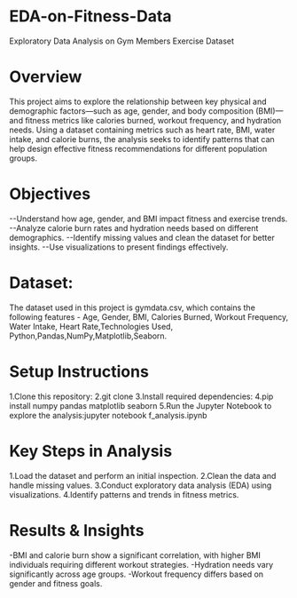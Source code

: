 # EDA-on-Fitness-Data
Exploratory Data Analysis on Gym Members Exercise Dataset

# Overview

This project aims to explore the relationship between key physical and demographic factors—such as age, gender, and body composition (BMI)—and fitness metrics like calories burned, workout frequency, and hydration needs. Using a dataset containing metrics such as heart rate, BMI, water intake, and calorie burns, the analysis seeks to identify patterns that can help design effective fitness recommendations for different population groups.

# Objectives

 --Understand how age, gender, and BMI impact fitness and exercise trends.
 --Analyze calorie burn rates and hydration needs based on different demographics.
 --Identify missing values and clean the dataset for better insights.
 --Use visualizations to present findings effectively.

# Dataset: 
The dataset used in this project is gymdata.csv, which contains the following features - Age, Gender, BMI, Calories Burned, Workout Frequency, 
Water Intake, Heart Rate,Technologies Used, Python,Pandas,NumPy,Matplotlib,Seaborn.

# Setup Instructions

1.Clone this repository:
2.git clone <repository-url>
3.Install required dependencies:
4.pip install numpy pandas matplotlib seaborn
5.Run the Jupyter Notebook to explore the analysis:jupyter notebook f_analysis.ipynb

# Key Steps in Analysis

1.Load the dataset and perform an initial inspection.
2.Clean the data and handle missing values.
3.Conduct exploratory data analysis (EDA) using visualizations.
4.Identify patterns and trends in fitness metrics.

# Results & Insights

-BMI and calorie burn show a significant correlation, with higher BMI individuals requiring different workout strategies.
-Hydration needs vary significantly across age groups.
-Workout frequency differs based on gender and fitness goals.
